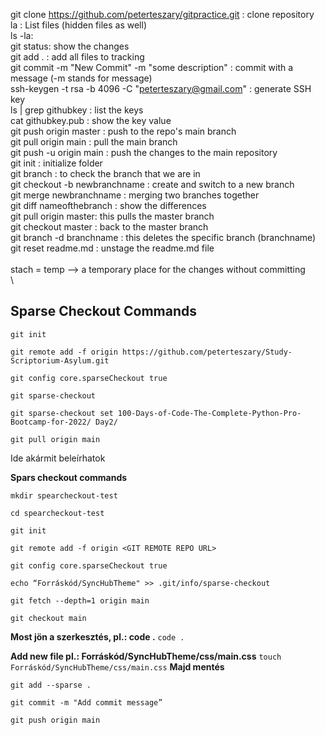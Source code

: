git clone https://github.com/peterteszary/gitpractice.git   : clone repository\
la : List files (hidden files as well)\
ls -la: \
git status: show the changes\
git add . : add all files to tracking\
git commit -m "New Commit" -m "some description" : commit with a message (-m stands for message)\
ssh-keygen -t rsa -b 4096 -C "peterteszary@gmail.com" : generate SSH key\
ls | grep githubkey : list the keys\
cat githubkey.pub : show the key value\
git push origin master : push to the repo's main branch\
git pull origin main : pull the main branch\
git push -u origin main : push the changes to the main repository\
git init : initialize folder\
git branch : to check the branch that we are in\
git checkout -b newbranchname : create and switch to a new branch\
git merge newbranchname : merging two branches together\
git diff nameofthebranch : show the differences\
git pull origin master: this pulls the master branch\
git checkout master : back to the master branch\
git branch -d branchname : this deletes the specific branch (branchname)\
git reset readme.md : unstage the readme.md file\
\
stach = temp --> a temporary place for the changes without committing\
\
## Sparse Checkout Commands

```
git init
```
```
git remote add -f origin https://github.com/peterteszary/Study-Scriptorium-Asylum.git
```
```
git config core.sparseCheckout true
```
```
git sparse-checkout
```
```
git sparse-checkout set 100-Days-of-Code-The-Complete-Python-Pro-Bootcamp-for-2022/ Day2/
```
```
git pull origin main
```
Ide akármit beleírhatok

**Spars checkout commands**
```
mkdir spearcheckout-test
```
```
cd spearcheckout-test
```
```
git init
```
```
git remote add -f origin <GIT REMOTE REPO URL>
```
```
git config core.sparseCheckout true
```
```
echo “Forráskód/SyncHubTheme" >> .git/info/sparse-checkout
```
```
git fetch --depth=1 origin main
```
```
git checkout main
```

**Most jön a szerkesztés, pl.: code .** `code .`

**Add new file pl.: Forráskód/SyncHubTheme/css/main.css** `touch Forráskód/SyncHubTheme/css/main.css`
**Majd mentés**
```
git add --sparse .
```
```
git commit -m "Add commit message”
```
```
git push origin main
```


